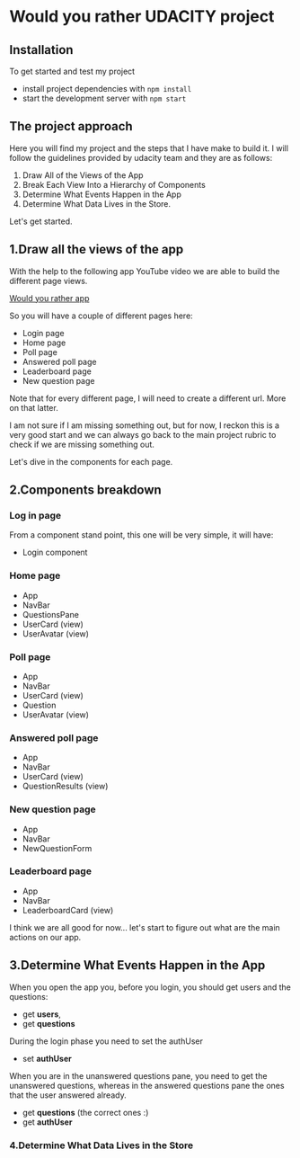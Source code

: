 # Would you rather UDACITY project


## Installation

To get started and test my project

- install project dependencies with `npm install`
- start the development server with `npm start`


## The project approach

Here you will find my project and the steps that I have make to build it. I will follow the guidelines provided by udacity team and they are as follows:

1. Draw All of the Views of the App
2. Break Each View Into a Hierarchy of Components
3. Determine What Events Happen in the App
4. Determine What Data Lives in the Store.

Let's get started.

## 1.Draw all the views of the app

With the help to the following app YouTube video we are able to build the different page views.

[Would you rather app](https://youtu.be/xfmSkLAL__Q)

So you will have a couple of different pages here:

- Login page
- Home page
- Poll page
- Answered poll page
- Leaderboard page
- New question page

Note that for every different page, I will need to create a different url. More on that latter.

I am not sure if I am missing something out, but for now, I reckon this is a very good start and we can always go back to the main project rubric to check if we are missing something out.

Let's dive in the components for each page.

## 2.Components breakdown

### Log in page

From a component stand point, this one will be very simple, it will have:

- Login component

### Home page

- App
- NavBar
- QuestionsPane
- UserCard (view)
- UserAvatar (view)

### Poll page

- App
- NavBar
- UserCard (view)
- Question
- UserAvatar (view)

### Answered poll page

- App
- NavBar
- UserCard (view)
- QuestionResults (view)

### New question page

- App
- NavBar
- NewQuestionForm

### Leaderboard page

- App
- NavBar
- LeaderboardCard (view)

I think we are all good for now... let's start to figure out what are the main actions on our app.

## 3.Determine What Events Happen in the App

When you open the app you, before you login, you should get users and the questions:

- get **users**,
- get **questions**

During the login phase you need to set the authUser

- set **authUser**

When you are in the unanswered questions pane, you need to get the unanswered questions, whereas in the answered questions pane the ones that the user answered already.

- get **questions** (the correct ones :)
- get **authUser**

### 4.Determine What Data Lives in the Store
